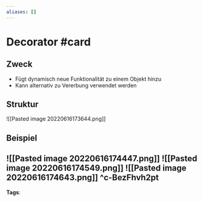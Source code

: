 ```yaml
---
aliases: []
---
```


# Decorator #card
## Zweck
- Fügt dynamisch neue Funktionalität zu einem Objekt hinzu
- Kann alternativ zu Vererbung verwendet werden
## Struktur
![[Pasted image 20220616173644.png]]
## Beispiel
![[Pasted image 20220616174447.png]]
![[Pasted image 20220616174549.png]]
![[Pasted image 20220616174643.png]]
^c-BezFhvh2pt
---
**Tags**: 